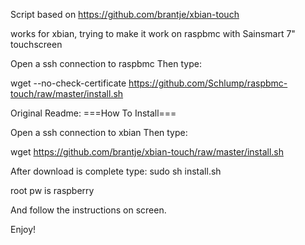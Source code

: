 Script based on https://github.com/brantje/xbian-touch

works for xbian, trying to make it work on raspbmc with Sainsmart 7" touchscreen


Open a ssh connection to raspbmc
Then type:

wget --no-check-certificate https://github.com/Schlump/raspbmc-touch/raw/master/install.sh





Original Readme:
===How To Install===

Open a ssh connection to xbian
Then type:

wget https://github.com/brantje/xbian-touch/raw/master/install.sh

After download is complete type:
sudo sh install.sh


root pw is raspberry

And follow the instructions on screen.

Enjoy!
